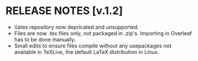 # RELEASE NOTES [v.1.2]
* \latex repository now depricated and unsupported. 
* Files are now .tex files only, not packaged in .zip's. Importing in Overleaf has to be done manually.
* Small edits to ensure files compile without any usepackages not available in TeXLive, the default LaTeX distribution in Linux.

